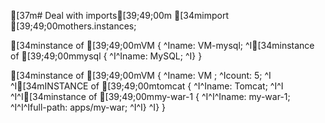 [37m# Deal with imports[39;49;00m
[34mimport [39;49;00mothers.instances;

[34minstance of [39;49;00mVM {
^Iname: VM-mysql;
^I[34minstance of [39;49;00mmysql {
^I^Iname: MySQL;
^I}
}

[34minstance of [39;49;00mVM {
^Iname: VM ;
^Icount: 5;
^I
^I[34mINSTANCE of [39;49;00mtomcat {
^I^Iname: Tomcat;
^I^I
^I^I[34minstance of [39;49;00mmy-war-1 {
^I^I^Iname: my-war-1;
^I^I^Ifull-path: apps/my-war;
^I^I}
^I}
}
